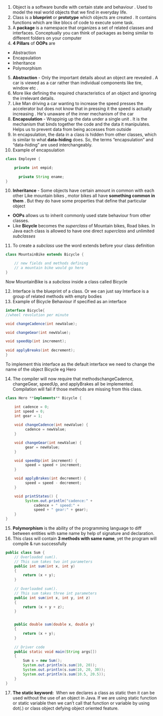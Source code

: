 1. Object is a software bundle with certain state and behaviour . Used to model the real world objects that we find in everyday life.
2. Class is a **blueprint** or **prototype** which objects are created . It contains functions which are like blocs of code to execute some task. 
3. A **package** is a namespace that organizes a set of related classes and interfaces. Conceptually you can think of packages as being similar to different folders on your computer
4. **4 Pillars** of **OOPs** are  
  - Abstraction 
  - Encapsulation
  - Inheritance
  - Polymorphism

5.  **Abstraction** - Only the important details about an object are revealed . A car is viewed as a car rather than individual components like tire, window etc .
6. More like defining the required characteristics of an object and ignoring the irrelevant details.
7. Like Man driving a car wanting to increase the speed presses the accelerator but does not know that in pressing it the speed is actually increasing . He's unaware of the inner mechanism of the car 
8. **Encapsulation** - Wrappinig up the data under a single unit . It is the mechanism that binds together the code and the data it manipulates. Helps us to prevent data from being accesses from outside 
9. In encapsulation, the data in a class is hidden from other classes, which is similar to what ****data-hiding**** does. So, the terms “encapsulation” and “data-hiding” are used interchangeably.
9. Example of encapsulation
```java
class Employee {

    private int empid;
    
      private String ename;
}
```

10. **Inheritance** - Some objects have certain amount in common with each other Like mountain bikes , motor bikes all have **something common in them** . But they do have some properties that define that particular object 
   - **OOPs** allows us to inherit commonly used state behaviour from other classes. 
   - Like **Bicycle** becomes the *superclass* of Mountain bikes, Road bikes. In Java each class is allowed to have one direct *superclass* and unlimited *subclasses* 
11. To create a *subclass* use the word extends before your class definition 
```java
class MountainBike extends Bicycle {

    // new fields and methods defining 
    // a mountain bike would go here
}
```
Now MountainBike is a *subclass* inside a class called Bicycle

12. Interface is the blueprint of a class. Or we can just say Interface is a group of related methods with empty bodies 
13. Example of Bicycle Behaviour if specified as an interface 
```java 
interface Bicycle{
//wheel revolution per minute 

void changeCadence(int newValue);

void changeGear(int newValue);

void speedUp(int increment);
 
void applyBreaks(int decrement);
}
```
To implement this interface as the default interface we need to change the name of the object Bicycle eg Hero


14. The compiler will now require that methodschangeCadence, changeGear, speedUp, and applyBrakes all be implemented. Compilation will fail if those methods are missing from this class.

```java
class Hero **implements** Bicycle {

    int cadence = 0;
    int speed = 0;
    int gear = 1;
    
    void changeCadence(int newValue) {
         cadence = newValue;
    }

    void changeGear(int newValue) {
         gear = newValue;
    }

    void speedUp(int increment) {
         speed = speed + increment;   
    }

    void applyBrakes(int decrement) {
         speed = speed - decrement;
    }

    void printStates() {
         System.out.println("cadence:" +
             cadence + " speed:" + 
             speed + " gear:" + gear);
    }
}
```

15. **Polymorphism** is the ability of the programming language to diff between entities with same name by help of signature and declaration.
16. This class will contain **3 methods with same name**, yet the program will compile & run successfully
```java
public class Sum {
    // Overloaded sum().
    // This sum takes two int parameters
    public int sum(int x, int y)
    {
        return (x + y);
    }
  
    // Overloaded sum().
    // This sum takes three int parameters
    public int sum(int x, int y, int z)
    {
        return (x + y + z);
    }


    public double sum(double x, double y)
    {
        return (x + y);
    }
  
    // Driver code
    public static void main(String args[])
    {
        Sum s = new Sum();
        System.out.println(s.sum(10, 20));
        System.out.println(s.sum(10, 20, 30));
        System.out.println(s.sum(10.5, 20.5));
    }
}
```

17. **The static keyword:**  When we declares a class as static then it can be used without the use of an object in Java. If we are using static function or static variable then we can’t call that function or variable by using dot(.) or class object defying object oriented feature.
